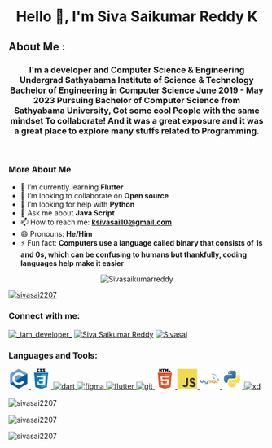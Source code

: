 
<h1 align="center">Hello 👋, I'm Siva Saikumar Reddy K</h1>

<!--cover picture-->


<h2>About Me : </h2>
<h3 align="center">I'm a developer and Computer Science & Engineering Undergrad
Sathyabama Institute of Science & Technology
Bachelor of Engineering in Computer Science
June 2019 - May 2023
Pursuing Bachelor of Computer Science from Sathyabama University, Got some cool People with the same mindset To collaborate! And it was a great exposure and it was a great place to explore many stuffs related to Programming.</h3>

</br>

<!-- - 🔭 I’m currently working on ... -->
<h3>More About Me</h3>

- 🌱 I’m currently learning **Flutter**
- 👯 I’m looking to collaborate on **Open source**
- 🤔 I’m looking for help with **Python**
- 💬 Ask me about **Java Script**
- 📫 How to reach me: **ksivasai10@gmail.com**
- 😄 Pronouns: **He/Him**
- ⚡ Fun fact: **Computers use a language called binary that consists of 1s and 0s, which can be confusing to humans but thankfully, coding languages help make it easier**


<p align="center"> <img src="https://komarev.com/ghpvc/?username=sivasai2207&label=Profile%20views&color=0e75b6&style=flat" alt="Sivasaikumarreddy" /> </p>

<p align="left"> <a href="https://github.com/ryo-ma/github-profile-trophy"><img src="https://github-profile-trophy.vercel.app/?username=sivasai2207" alt="sivasai2207" /></a> </p>

<!--contact me-->

<h3 align="left">Connect with me:</h3>
<p align="left">
<a href="https://twitter.com/_iam_developer_" target="blank"><img align="center" src="https://raw.githubusercontent.com/rahuldkjain/github-profile-readme-generator/master/src/images/icons/Social/twitter.svg" alt="_iam_developer_" height="30" width="40" /></a>
<a href="https://www.linkedin.com/in/siva-sai/" target="blank"><img align="center" src="https://raw.githubusercontent.com/rahuldkjain/github-profile-readme-generator/master/src/images/icons/Social/linked-in-alt.svg" alt="Siva Saikumar Reddy" height="30" width="40" /></a>
<a href="https://discordapp.com/users/Sivasai#3361" target="blank"><img align="center" src="https://raw.githubusercontent.com/rahuldkjain/github-profile-readme-generator/master/src/images/icons/Social/discord.svg" alt="Sivasai" height="30" width="40" /></a>
</p>

<h3 align="left">Languages and Tools:</h3>
<p align="left"> <a href="https://www.cprogramming.com/" target="_blank"> <img src="https://raw.githubusercontent.com/devicons/devicon/master/icons/c/c-original.svg" alt="c" width="40" height="40"/> </a> <a href="https://www.w3schools.com/css/" target="_blank"> <img src="https://raw.githubusercontent.com/devicons/devicon/master/icons/css3/css3-original-wordmark.svg" alt="css3" width="40" height="40"/> </a> <a href="https://dart.dev" target="_blank"> <img src="https://www.vectorlogo.zone/logos/dartlang/dartlang-icon.svg" alt="dart" width="40" height="40"/> </a> <a href="https://www.figma.com/" target="_blank"> <img src="https://www.vectorlogo.zone/logos/figma/figma-icon.svg" alt="figma" width="40" height="40"/> </a> <a href="https://flutter.dev" target="_blank"> <img src="https://www.vectorlogo.zone/logos/flutterio/flutterio-icon.svg" alt="flutter" width="40" height="40"/> </a> <a href="https://git-scm.com/" target="_blank"> <img src="https://www.vectorlogo.zone/logos/git-scm/git-scm-icon.svg" alt="git" width="40" height="40"/> </a> <a href="https://www.w3.org/html/" target="_blank"> <img src="https://raw.githubusercontent.com/devicons/devicon/master/icons/html5/html5-original-wordmark.svg" alt="html5" width="40" height="40"/> </a> <a href="https://developer.mozilla.org/en-US/docs/Web/JavaScript" target="_blank"> <img src="https://raw.githubusercontent.com/devicons/devicon/master/icons/javascript/javascript-original.svg" alt="javascript" width="40" height="40"/> </a> <a href="https://www.mysql.com/" target="_blank"> <img src="https://raw.githubusercontent.com/devicons/devicon/master/icons/mysql/mysql-original-wordmark.svg" alt="mysql" width="40" height="40"/> </a> <a href="https://www.python.org" target="_blank"> <img src="https://raw.githubusercontent.com/devicons/devicon/master/icons/python/python-original.svg" alt="python" width="40" height="40"/> </a> <a href="https://www.adobe.com/products/xd.html" target="_blank"> <img src="https://cdn.worldvectorlogo.com/logos/adobe-xd.svg" alt="xd" width="40" height="40"/> </a> </p>


<p><img align="center" src="https://github-readme-stats.vercel.app/api/top-langs?username=sivasai2207&show_icons=true&locale=en&layout=compact" alt="sivasai2207" /></p>

<p><img align="center" src="https://github-readme-stats.vercel.app/api?username=sivasai2207&show_icons=true&locale=en" alt="sivasai2207" /></p>

<p><img align="center" src="https://github-readme-streak-stats.herokuapp.com/?user=sivasai2207&" alt="sivasai2207" /></p>
